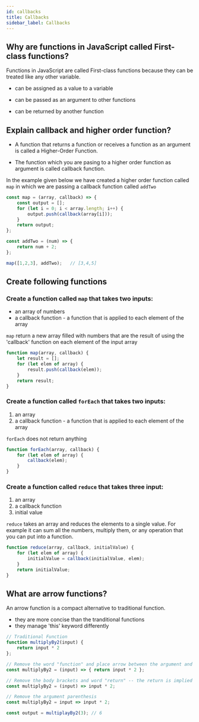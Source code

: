 ```yaml
---
id: callbacks
title: Callbacks
sidebar_label: Callbacks
---
```


## Why are functions in JavaScript called First-class functions?

Functions in JavaScript are called First-class functions because they can be treated like any other variable.

* can be assigned as a value to a variable

* can be passed as an argument to other functions

* can be returned by another function

## Explain callback and higher order function?

* A function that returns a function or receives a function as an argument is called a Higher-Order Function.

* The function which you are pasing to a higher order function as argument is called callback function.

In the example given below we have created a higher order function called `map` in which we are passing a callback function called `addTwo`

```js
const map = (array, callback) => {
    const output = [];
    for (let i = 0; i < array.length; i++) {
        output.push(callback(array[i]));
    }
    return output;
};

const addTwo = (num) => {
    return num + 2;
};

map([1,2,3], addTwo);   // [3,4,5]
```

## Create following functions

### Create a function called `map` that takes two inputs:
* an array of numbers
* a callback function - a function that is applied to each element of the array

`map` return a new array filled with numbers that are the result of using the 'callback' function on each element of the input array

```js title="map"
function map(array, callback) {
    let result = [];
    for (let elem of array) {
        result.push(callback(elem));
    }
    return result;
}
```

### Create a function called `forEach` that takes two inputs:
1. an array
2. a callback function - a function that is applied to each element of the array

`forEach` does not return anything

```js title="forEach"
function forEach(array, callback) {
    for (let elem of array) {
        callback(elem);
    }
}
```

### Create a function called `reduce` that takes three input:
1. an array
2. a callback function
3. initial value

`reduce` takes an array and reduces the elements to a single value. For example it can sum all the numbers, multiply them, or any operation that you can put into a function.

```js title="reduce"
function reduce(array, callback, initialValue) {
    for (let elem of array) {
        initialValue = callback(initialValue, elem);
    }
    return initialValue;
}
```

## What are arrow functions?

An arrow function is a compact alternative to traditional function.

* they are more concise than the tranditional functions
* they manage 'this' keyword differently

```js
// Traditional Function
function multiplyBy2(input) {
    return input * 2 
};
```
```js
// Remove the word "function" and place arrow between the argument and opening body bracket
const multiplyBy2 = (input) => { return input * 2 };
```
```js
// Remove the body brackets and word "return" -- the return is implied
const multiplyBy2 = (input) => input * 2;
```
```js
// Remove the argument parenthesis
const multiplyBy2 = input => input * 2;
```
```js
const output = multiplayBy2(3); // 6
```